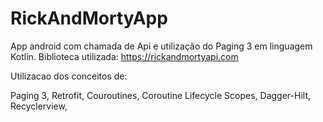 # RickAndMortyApp
App android  com chamada de Api e  utilização do Paging 3 em linguagem Kotlin. Biblioteca utilizada: https://rickandmortyapi.com


Utilizacao dos conceitos de:

Paging 3,
Retrofit,
Couroutines,
Coroutine Lifecycle Scopes,
Dagger-Hilt,
Recyclerview,
